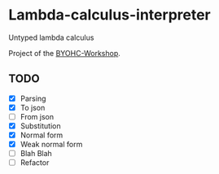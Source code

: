# Lambda-calculus-interpreter

Untyped lambda calculus

Project of the [BYOHC-Workshop](https://github.com/CindyLinz/BYOHC-Workshop).

## TODO
- [x] Parsing
- [x] To json
- [ ] From json
- [x] Substitution
- [x] Normal form
- [x] Weak normal form
- [ ] Blah Blah
- [ ] Refactor
